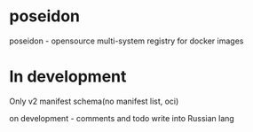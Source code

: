 # poseidon
poseidon - opensource multi-system registry for docker images

# In development
Only v2 manifest schema(no manifest list, oci)

on development - comments and todo write into Russian lang
